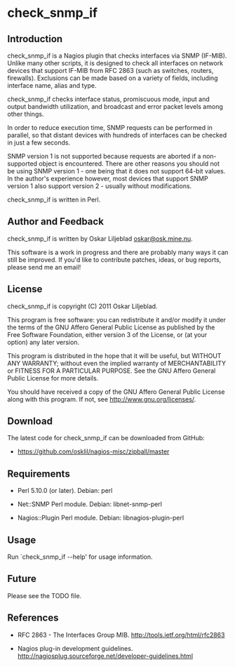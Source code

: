 check_snmp_if
=============

Introduction
------------

check_snmp_if is a Nagios plugin that checks interfaces via SNMP (IF-MIB). 
Unlike many other scripts, it is designed to check all interfaces on network
devices that support IF-MIB from RFC 2863 (such as switches, routers,
firewalls). Exclusions can be made based on a variety of fields, including
interface name, alias and type.

check_snmp_if checks interface status, promiscuous mode, input and output
bandwidth utilization, and broadcast and error packet levels among other
things.

In order to reduce execution time, SNMP requests can be performed in
parallel, so that distant devices with hundreds of interfaces can be checked
in just a few seconds.

SNMP version 1 is not supported because requests are aborted if a
non-supported object is encountered.  There are other reasons you should not
be using SNMP version 1 - one being that it does not support 64-bit values. 
In the author's experience however, most devices that support SNMP version 1
also support version 2 - usually without modifications.

check_snmp_if is written in Perl.

Author and Feedback
-------------------

check_snmp_if is written by Oskar Liljeblad <oskar@osk.mine.nu>.

This software is a work in progress and there are probably many ways it can
still be improved. If you'd like to contribute patches, ideas, or bug
reports, please send me an email!

License
-------

check_snmp_if is copyright (C) 2011 Oskar Liljeblad.

This program is free software: you can redistribute it and/or modify
it under the terms of the GNU Affero General Public License as
published by the Free Software Foundation, either version 3 of the
License, or (at your option) any later version.

This program is distributed in the hope that it will be useful,
but WITHOUT ANY WARRANTY; without even the implied warranty of
MERCHANTABILITY or FITNESS FOR A PARTICULAR PURPOSE.  See the
GNU Affero General Public License for more details.

You should have received a copy of the GNU Affero General Public License
along with this program.  If not, see <http://www.gnu.org/licenses/>.

Download
--------

The latest code for check_snmp_if can be downloaded from GitHub:

 * <https://github.com/osklil/nagios-misc/zipball/master>

Requirements
------------

 * Perl 5.10.0 (or later).
   Debian: perl

 * Net::SNMP Perl module.
   Debian: libnet-snmp-perl

 * Nagios::Plugin Perl module.
   Debian: libnagios-plugin-perl

Usage
-----

Run `check_snmp_if --help' for usage information.

Future
------

Please see the TODO file.

References
----------

 * RFC 2863 - The Interfaces Group MIB.
   <http://tools.ietf.org/html/rfc2863>

 * Nagios plug-in development guidelines.
   <http://nagiosplug.sourceforge.net/developer-guidelines.html>
